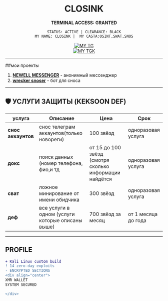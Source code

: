 <div align="center">

# CLOSINK
**TERMINAL ACCESS: GRANTED**  

`STATUS: ACTIVE | CLEARANCE: BLACK`  
`MY NAME: CLOSINK | 
MY CASTA:OSINT,SWAT,SNOS`

[![MY TG](https://img.shields.io/badge/ACCESS-RED)](https://t.me/closink)  
[![MY TGK](https://img.shields.io/badge/FEED-GREEN)](https://t.me/+bNP53gq3IvI5MDcy)  

</div>

---

##мои проекты

1. **[NEWELL MESSENGER](https://t.me/+bNP53gq3IvI5MDcy)** - анонимный мессенджер  
2. **[wrecker snoser](https://t.me/wrecker_snoserbot)** - бот для сноса

---

## 🛡 УСЛУГИ ЗАЩИТЫ (KEKSOON DEF)
услуга | Описание | Цена | Срок
-------|----------|------|-----
**снос аккаунтов** | снос телеграм аккаунтов(только новореги) | 100 звёзд | одноразовая услуга
**докс** | поиск данных (номер телефона, фио,и тд | от 15 до 100 звёзд (смотря сколько информации найдётся | одноразовая услуга
**сват** | ложное минирование от имени обидчика | 300 звёзд | одноразовая услуга
**деф** | все услуги в одном  (услуги которые описаны выше)|700 звёзд за месяц|от 1 месяца до года 

---

## PROFILE
```diff
+ Kali Linux custom build
! 14 zero-day exploits
- ENCRYPTED SECTIONS
<div align="center">
XMR WALLET
SYSTEM SECURED

</div>

